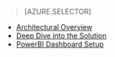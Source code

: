 > [AZURE.SELECTOR]
- [Architectural Overview](../articles/cortana-analytics-playbook-vehicle-telemetry.md)
- [Deep Dive into the Solution](../articles/cortana-analytics-playbook-vehicle-telemetry-deep-dive.md)
- [PowerBI Dashboard Setup](../articles/machine-learning/cortana-analytics-playbook-vehicle-telemetry-powerbi.md)


